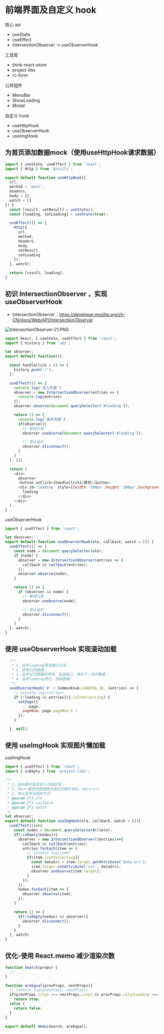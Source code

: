 # 前端界面及自定义 hook

核心 api

- useState
- useEffect
- IntersectionObserver -> useObserverHook

工具库

- think-react-store
- project-libs
- rc-form

公共组件

- MenuBar
- ShowLoading
- Modal

自定义 hook

- useHttpHook
- useObserverHook
- useImgHook

## 为首页添加数据mock（使用useHttpHook请求数据）

```js
import { useState, useEffect } from 'react';
import { Http } from '@/utils';

export default function useHttpHook({
  url,
  method = 'post',
  headers,
  body = {},
  watch = []
}) {
  const [result, setResult] = useState();
  const [loading, setLoading] = useState(true);

  useEffect(() => {
    Http({
      url,
      method,
      headers,
      body,
      setResult,
      setLoading
    });
  }, watch);

  return [result, loading];
}
```

## 初识 IntersectionObserver ，实现 useObserverHook

- IntersectionObserver：https://developer.mozilla.org/zh-CN/docs/Web/API/IntersectionObserver

![IntersectionObserver-21.PNG](./img/IntersectionObserver-21.PNG)

```js
import React, { useState, useEffect } from 'react';
import { history } from 'umi';

let observer;
export default function(){

  const handleClick = () => {
    history.push('/');
  };

  useEffect(() => {
    console.log('进入页面')
    observer = new IntersectionObserver(entries => {
      console.log(entries)
    });
    observer.observe(document.querySelector('#loading'));

    return () => {
      console.log('离开页面')
      if(observer){
        // 解绑元素
        observer.unobserve(document.querySelector('#loading'));

        // 停止监听
        observer.disconnect();
      }
    }
  }, [])

  return (
    <div>
      observer
      <button onClick={handleClick}>首页</button>
      <div id='loading' style={{width:'100px',height:'100px',background:'#f60', marginTop:'1000px'}}>
        loading
      </div>
    </div>
  )
}
```

useObserverHook

```js
import { useEffect } from 'react';

let observer;
export default function useObserverHook(ele, callback, watch = []) {
  useEffect(() => {
    const node = document.querySelector(ele);
    if (node) {
      observer = new IntersectionObserver(entries => {
        callback && callback(entries);
      });
      observer.observe(node);
    }

    return () => {
      if (observer && node) {
        // 解绑元素
        observer.unobserve(node);

        // 停止监听
        observer.disconnect();
      }
    }
  }, watch);
}
```

## 使用 useObserverHook 实现滚动加载

```js
  /**
   * 1，监听loading是否展示出来；
   * 2，修改分页数据；
   * 3，监听分页数据的修改，发送接口，请求下一页的数据；
   * 4，监听loading变化，拼装数据
   */
  useObserverHook('#' + CommonEnum.LOADING_ID, (entries) => {
    // console.log(entries)
    if (!loading && entries[0].isIntersecting) {
      setPage({
        ...page,
        pageNum: page.pageNum + 1
      });
    }

  }, null);
```

## 使用 useImgHook 实现图片懒加载

useImgHook

```js
import { useEffect } from 'react';
import { isEmpty } from 'project-libs';

/**
 * 1，监听图片是否进入可视区域；
 * 2，将src属性的值替换为真实的图片地址，data-src
 * 3，停止监听当前的节点
 * @param {*} ele 
 * @param {*} callback 
 * @param {*} watch 
 */
let observer;
export default function useImgHook(ele, callback, watch = []){
  useEffect(()=>{
    const nodes = document.querySelectorAll(ele);
    if(!isEmpty(nodes)){
      observer = new IntersectionObserver((entries)=>{
        callback && callback(entries);
        entries.forEach(item => {
          // console.log(item)
          if(item.isIntersecting){
            const dataSrc = item.target.getAttribute('data-src');
            item.target.setAttribute('src', dataSrc);
            observer.unobserve(item.target);
          }
        });
      });
      nodes.forEach(item => {
        observer.observe(item);
      });
    }

    return () => {
      if(!isEmpty(nodes) && observer){
        observer.disconnect();
      }
    }
  }, watch)
}
```


## 优化-使用 React.memo 减少渲染次数

```js
function Search(props) {
  // ...
}

function areEqual(prevProps, nextProps){
  // console.log(prevProps, nextProps)
  if(prevProps.citys === nextProps.citys && prevProps.citysLoading === nextProps.citysLoading){
    return true;
  }else {
    return false;
  }
}

export default memo(Search, areEqual);
```

